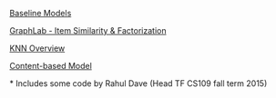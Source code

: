 [Baseline Models](https://github.com/markreinke/cs181-practicals/blob/master/practical3/Main%20Mark.ipynb)

[GraphLab - Item Similarity & Factorization](https://github.com/markreinke/cs181-practicals/blob/master/practical3/Main_Seb.ipynb)

[KNN Overview](https://github.com/markreinke/cs181-practicals/blob/master/practical3/Romain_Readme.md) 

[Content-based Model](https://github.com/markreinke/cs181-practicals/blob/master/practical3/Content%20based.ipynb)


\* Includes some code by Rahul Dave (Head TF CS109 fall term 2015)
